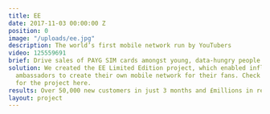 ```yaml
---
title: EE
date: 2017-11-03 00:00:00 Z
position: 0
image: "/uploads/ee.jpg"
description: The world’s first mobile network run by YouTubers
video: 125559691
brief: Drive sales of PAYG SIM cards amongst young, data-hungry people.
solution: We created the EE Limited Edition project, which enabled influential YouTube
  ambassadors to create their own mobile network for their fans. Check out the film
  for the project here.
results: Over 50,000 new customers in just 3 months and £millions in revenue for EE.
layout: project
---
```


